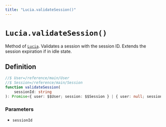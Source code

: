 ```yaml
---
title: "Lucia.validateSession()"
---
```


# `Lucia.validateSession()`

Method of [`Lucia`](/reference/main/Lucia). Validates a session with the session ID. Extends the session expiration if in idle state.

## Definition

```ts
//$ User=/reference/main/User
//$ Session=/reference/main/Session
function validateSession(
	sessionId: string
): Promise<{ user: $$User; session: $$Session } | { user: null; session: null }>;
```

### Parameters

- `sessionId`
